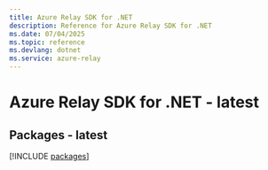 ```yaml
---
title: Azure Relay SDK for .NET
description: Reference for Azure Relay SDK for .NET
ms.date: 07/04/2025
ms.topic: reference
ms.devlang: dotnet
ms.service: azure-relay
---
```

# Azure Relay SDK for .NET - latest
## Packages - latest
[!INCLUDE [packages](relay-index.md)]